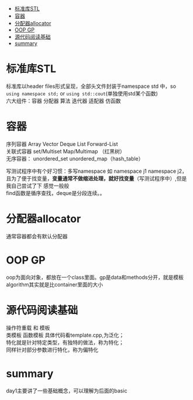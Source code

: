 <!-- TOC -->

- [标准库STL](#标准库stl)
- [容器](#容器)
- [分配器allocator](#分配器allocator)
- [OOP GP](#oop-gp)
- [源代码阅读基础](#源代码阅读基础)
- [summary](#summary)

<!-- /TOC -->
# 标准库STL
标准库以header files形式呈现，全部头文件封装于namespace std 中，so  
`using namespace std;` or `using std::cout`(单独使用std某个函数)  
六大组件：容器 分配器 算法 迭代器 适配器 仿函数
# 容器
序列容器 Array Vector Deque List Forward-List  
关联式容器 set/Multiset Map/Multimap  （红黑树）  
无序容器： unordered_set  unordered_map（hash_table）

写测试程序中有个好习惯：多写namespace 如 namespace j1 namespace j2，且为了便于找变量，**变量通常不做缩进处理，就好找变量**（写测试程序中）,但是我自己尝试了下 感觉一般般  
find函数是循序查找，deque是分段连续。。
# 分配器allocator
通常容器都会有默认分配器
# OOP GP
oop为面向对象，都放在一个class里面。gp是data和methods分开，就是模板
algorithm其实就是比container里面的大小
# 源代码阅读基础
操作符重载 和 模板  
类模板 函数模板 具体代码看template.cpp,为泛化；  
特化就是针对特定类型，有独特的做法，称为特化；  
同样针对部分参数进行特化，称为偏特化
# summary
day1主要讲了一些基础概念，可以理解为后面的basic
